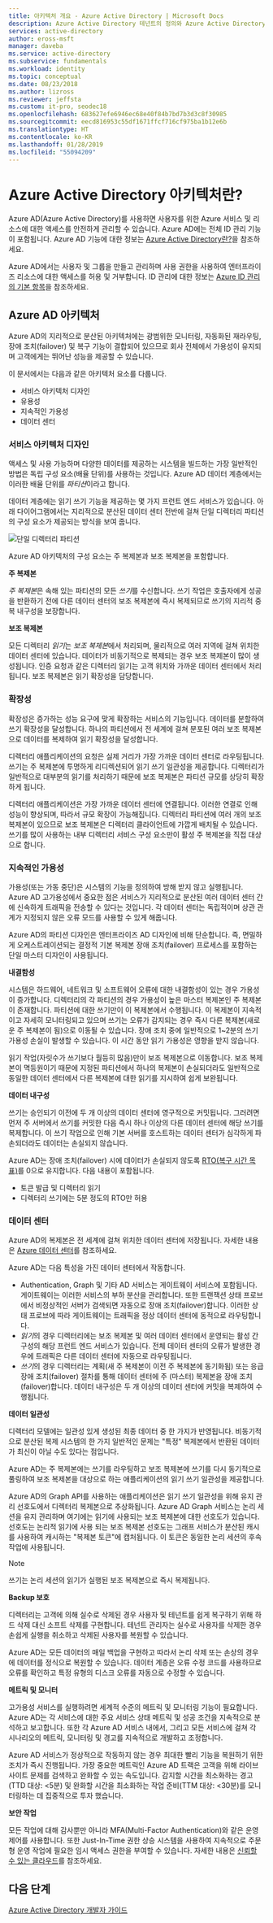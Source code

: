 ```yaml
---
title: 아키텍처 개요 - Azure Active Directory | Microsoft Docs
description: Azure Active Directory 테넌트의 정의와 Azure Active Directory를 사용하여 Azure를 관리하는 방법에 대해 알아봅니다.
services: active-directory
author: eross-msft
manager: daveba
ms.service: active-directory
ms.subservice: fundamentals
ms.workload: identity
ms.topic: conceptual
ms.date: 08/23/2018
ms.author: lizross
ms.reviewer: jeffsta
ms.custom: it-pro, seodec18
ms.openlocfilehash: 683627efe6946ec68e40f84b7bd7b3d3c8f30985
ms.sourcegitcommit: eecd816953c55df1671ffcf716cf975ba1b12e6b
ms.translationtype: HT
ms.contentlocale: ko-KR
ms.lasthandoff: 01/28/2019
ms.locfileid: "55094209"
---
```

# <a name="what-is-the-azure-active-directory-architecture"></a>Azure Active Directory 아키텍처란?
Azure AD(Azure Active Directory)를 사용하면 사용자를 위한 Azure 서비스 및 리소스에 대한 액세스를 안전하게 관리할 수 있습니다. Azure AD에는 전체 ID 관리 기능이 포함됩니다. Azure AD 기능에 대한 정보는 [Azure Active Directory란?](active-directory-whatis.md)을 참조하세요.

Azure AD에서는 사용자 및 그룹을 만들고 관리하며 사용 권한을 사용하여 엔터프라이즈 리소스에 대한 액세스를 허용 및 거부합니다. ID 관리에 대한 정보는 [Azure ID 관리의 기본 항목](active-directory-whatis.md)을 참조하세요.

## <a name="azure-ad-architecture"></a>Azure AD 아키텍처
Azure AD의 지리적으로 분산된 아키텍처에는 광범위한 모니터링, 자동화된 재라우팅, 장애 조치(failover) 및 복구 기능이 결합되어 있으므로 회사 전체에서 가용성이 유지되며 고객에게는 뛰어난 성능을 제공할 수 있습니다.

이 문서에서는 다음과 같은 아키텍처 요소를 다룹니다.
 *  서비스 아키텍처 디자인
 *  유용성 
 *  지속적인 가용성
 *  데이터 센터

### <a name="service-architecture-design"></a>서비스 아키텍처 디자인
액세스 및 사용 가능하며 다양한 데이터를 제공하는 시스템을 빌드하는 가장 일반적인 방법은 독립 구성 요소(배율 단위)를 사용하는 것입니다. Azure AD 데이터 계층에서는 이러한 배율 단위를 *파티션*이라고 합니다. 

데이터 계층에는 읽기 쓰기 기능을 제공하는 몇 가지 프런트 엔드 서비스가 있습니다. 아래 다이어그램에서는 지리적으로 분산된 데이터 센터 전반에 걸쳐 단일 디렉터리 파티션의 구성 요소가 제공되는 방식을 보여 줍니다. 

  ![단일 디렉터리 파티션](./media/active-directory-architecture/active-directory-architecture.png)

Azure AD 아키텍처의 구성 요소는 주 복제본과 보조 복제본을 포함합니다.

**주 복제본**

*주 복제본*은 속해 있는 파티션의 모든 *쓰기*를 수신합니다. 쓰기 작업은 호출자에게 성공을 반환하기 전에 다른 데이터 센터의 보조 복제본에 즉시 복제되므로 쓰기의 지리적 중복 내구성을 보장합니다.

**보조 복제본**

모든 디렉터리 *읽기*는 *보조 복제본*에서 처리되며, 물리적으로 여러 지역에 걸쳐 위치한 데이터 센터에 있습니다. 데이터가 비동기적으로 복제되는 경우 보조 복제본이 많이 생성됩니다. 인증 요청과 같은 디렉터리 읽기는 고객 위치와 가까운 데이터 센터에서 처리됩니다. 보조 복제본은 읽기 확장성을 담당합니다.

### <a name="scalability"></a>확장성

확장성은 증가하는 성능 요구에 맞게 확장하는 서비스의 기능입니다. 데이터를 분할하여 쓰기 확장성을 달성합니다. 하나의 파티션에서 전 세계에 걸쳐 분포된 여러 보조 복제본으로 데이터를 복제하여 읽기 확장성을 달성합니다.

디렉터리 애플리케이션의 요청은 실제 거리가 가장 가까운 데이터 센터로 라우팅됩니다. 쓰기는 주 복제본에 투명하게 리디렉션되어 읽기 쓰기 일관성을 제공합니다. 디렉터리가 일반적으로 대부분의 읽기를 처리하기 때문에 보조 복제본은 파티션 규모를 상당히 확장하게 됩니다.

디렉터리 애플리케이션은 가장 가까운 데이터 센터에 연결됩니다. 이러한 연결로 인해 성능이 향상되며, 따라서 규모 확장이 가능해집니다. 디렉터리 파티션에 여러 개의 보조 복제본이 있으므로 보조 복제본은 디렉터리 클라이언트에 가깝게 배치될 수 있습니다. 쓰기를 많이 사용하는 내부 디렉터리 서비스 구성 요소만이 활성 주 복제본을 직접 대상으로 합니다.

### <a name="continuous-availability"></a>지속적인 가용성

가용성(또는 가동 중단)은 시스템의 기능을 정의하여 방해 받지 않고 실행됩니다. Azure AD 고가용성에서 중요한 점은 서비스가 지리적으로 분산된 여러 데이터 센터 간에 신속하게 트래픽을 전송할 수 있다는 것입니다. 각 데이터 센터는 독립적이며 상관 관계가 지정되지 않은 오류 모드를 사용할 수 있게 해줍니다.

Azure AD의 파티션 디자인은 엔터프라이즈 AD 디자인에 비해 단순합니다. 즉, 면밀하게 오케스트레이션되는 결정적 기본 복제본 장애 조치(failover) 프로세스를 포함하는 단일 마스터 디자인이 사용됩니다.

**내결함성**

시스템은 하드웨어, 네트워크 및 소프트웨어 오류에 대한 내결함성이 있는 경우 가용성이 증가합니다. 디렉터리의 각 파티션의 경우 가용성이 높은 마스터 복제본인 주 복제본이 존재합니다. 파티션에 대한 쓰기만이 이 복제본에서 수행됩니다. 이 복제본이 지속적이고 자세히 모니터링되고 있으며 쓰기는 오류가 감지되는 경우 즉시 다른 복제본(새로운 주 복제본이 됨)으로 이동될 수 있습니다. 장애 조치 중에 일반적으로 1~2분의 쓰기 가용성 손실이 발생할 수 있습니다. 이 시간 동안 읽기 가용성은 영향을 받지 않습니다.

읽기 작업(자릿수가 쓰기보다 월등히 많음)만이 보조 복제본으로 이동합니다. 보조 복제본이 멱등원이기 때문에 지정된 파티션에서 하나의 복제본이 손실되더라도 일반적으로 동일한 데이터 센터에서 다른 복제본에 대한 읽기를 지시하여 쉽게 보완됩니다.

**데이터 내구성**

쓰기는 승인되기 이전에 두 개 이상의 데이터 센터에 영구적으로 커밋됩니다. 그러려면 먼저 주 서버에서 쓰기를 커밋한 다음 즉시 하나 이상의 다른 데이터 센터에 해당 쓰기를 복제합니다. 이 쓰기 작업으로 인해 기본 서버를 호스트하는 데이터 센터가 심각하게 파손되더라도 데이터는 손실되지 않습니다.

Azure AD는 장애 조치(failover) 시에 데이터가 손실되지 않도록 [RTO(복구 시간 목표)](https://en.wikipedia.org/wiki/Recovery_time_objective)를 0으로 유지합니다. 다음 내용이 포함됩니다.
-  토큰 발급 및 디렉터리 읽기
-  디렉터리 쓰기에는 5분 정도의 RTO만 허용

### <a name="data-centers"></a>데이터 센터

Azure AD의 복제본은 전 세계에 걸쳐 위치한 데이터 센터에 저장됩니다. 자세한 내용은 [Azure 데이터 센터](https://azure.microsoft.com/overview/datacenters)를 참조하세요.

Azure AD는 다음 특성을 가진 데이터 센터에서 작동합니다.

 * Authentication, Graph 및 기타 AD 서비스는 게이트웨이 서비스에 포함됩니다. 게이트웨이는 이러한 서비스의 부하 분산을 관리합니다. 또한 트랜잭션 상태 프로브에서 비정상적인 서버가 검색되면 자동으로 장애 조치(failover)합니다. 이러한 상태 프로브에 따라 게이트웨이는 트래픽을 정상 데이터 센터에 동적으로 라우팅합니다.
 * *읽기*의 경우 디렉터리에는 보조 복제본 및 여러 데이터 센터에서 운영되는 활성 간 구성의 해당 프런트 엔드 서비스가 있습니다. 전체 데이터 센터의 오류가 발생한 경우에 트래픽은 다른 데이터 센터에 자동으로 라우팅됩니다.
 *  *쓰기*의 경우 디렉터리는 계획(새 주 복제본이 이전 주 복제본에 동기화됨) 또는 응급 장애 조치(failover) 절차를 통해 데이터 센터에 주 (마스터) 복제본을 장애 조치(failover)합니다. 데이터 내구성은 두 개 이상의 데이터 센터에 커밋을 복제하여 수행됩니다.

**데이터 일관성**

디렉터리 모델에는 일관성 있게 생성된 최종 데이터 중 한 가지가 반영됩니다. 비동기적으로 분산된 복제 시스템의 한 가지 일반적인 문제는 "특정" 복제본에서 반환된 데이터가 최신이 아닐 수도 있다는 점입니다. 

Azure AD는 주 복제본에는 쓰기를 라우팅하고 보조 복제본에 쓰기를 다시 동기적으로 풀링하여 보조 복제본을 대상으로 하는 애플리케이션의 읽기 쓰기 일관성을 제공합니다.

Azure AD의 Graph API를 사용하는 애플리케이션은 읽기 쓰기 일관성을 위해 유지 관리 선호도에서 디렉터리 복제본으로 추상화됩니다. Azure AD Graph 서비스는 논리 세션을 유지 관리하며 여기에는 읽기에 사용되는 보조 복제본에 대한 선호도가 있습니다. 선호도는 논리적 읽기에 사용 되는 보조 복제본 선호도는 그래프 서비스가 분산된 캐시를 사용하여 캐시하는 "복제본 토큰"에 캡처됩니다. 이 토큰은 동일한 논리 세션의 후속 작업에 사용됩니다. 

 >[!NOTE]
 >쓰기는 논리 세션의 읽기가 실행된 보조 복제본으로 즉시 복제됩니다.
 >

**Backup 보호**

디렉터리는 고객에 의해 실수로 삭제된 경우 사용자 및 테넌트를 쉽게 복구하기 위해 하드 삭제 대신 소프트 삭제를 구현합니다. 테넌트 관리자는 실수로 사용자를 삭제한 경우 손쉽게 실행을 취소하고 삭제된 사용자를 복원할 수 있습니다. 

Azure AD는 모든 데이터의 매일 백업을 구현하고 따라서 논리 삭제 또는 손상의 경우에 데이터를 정식으로 복원할 수 있습니다. 데이터 계층은 오류 수정 코드를 사용하므로 오류를 확인하고 특정 유형의 디스크 오류를 자동으로 수정할 수 있습니다.

**메트릭 및 모니터**

고가용성 서비스를 실행하려면 세계적 수준의 메트릭 및 모니터링 기능이 필요합니다. Azure AD는 각 서비스에 대한 주요 서비스 상태 메트릭 및 성공 조건을 지속적으로 분석하고 보고합니다. 또한 각 Azure AD 서비스 내에서, 그리고 모든 서비스에 걸쳐 각 시나리오의 메트릭, 모니터링 및 경고를 지속적으로 개발하고 조정합니다.

Azure AD 서비스가 정상적으로 작동하지 않는 경우 최대한 빨리 기능을 복원하기 위한 조치가 즉시 진행됩니다. 가장 중요한 메트릭인 Azure AD 트랙은 고객을 위해 라이브 사이트 문제를 검색하고 완화할 수 있는 속도입니다. 감지할 시간을 최소화하는 경고(TTD 대상: <5분) 및 완화할 시간을 최소화하는 작업 준비(TTM 대상: <30분)를 모니터링하는 데 집중적으로 투자 했습니다.

**보안 작업**

모든 작업에 대해 감사뿐만 아니라 MFA(Multi-Factor Authentication)와 같은 운영 제어를 사용합니다. 또한 Just-In-Time 권한 상승 시스템을 사용하여 지속적으로 주문형 운영 작업에 필요한 임시 액세스 권한을 부여할 수 있습니다. 자세한 내용은 [신뢰할 수 있는 클라우드](https://azure.microsoft.com/support/trust-center)를 참조하세요.

## <a name="next-steps"></a>다음 단계
[Azure Active Directory 개발자 가이드](https://docs.microsoft.com/azure/active-directory/develop/active-directory-developers-guide)

